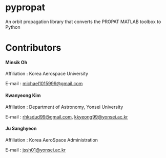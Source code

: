 # pypropat
An orbit propagation library that converts the PROPAT MATLAB toolbox to Python

# Contributors

#### Minsik Oh

Affiliation : Korea Aerospace University

E-mail : michael1015999@gmail.com

#### Kwanyeong Kim

Affiliation : Department of Astronomy, Yonsei University

E-mail : rhksdud99@gmail.com, kkyeong99@yonsei.ac.kr

#### Ju Sanghyeon

Affiliation : Korea AeroSpace Administration

E-mail : jssh01@yonsei.ac.kr
